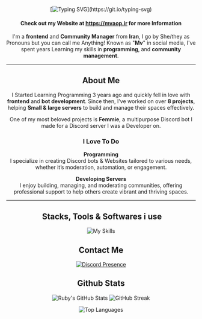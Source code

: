 <div align="center">

[![Typing SVG](https://readme-typing-svg.demolab.com?font=Fira+Code+Bold&weight=100&size=21&pause=1000&color=FFFFFF&center=true&vCenter=true&repeat=false&width=435&lines=Hey+There%2C+I'm+Ruby!)](https://git.io/typing-svg)

#### Check out my Website at https://mvaop.ir for more Information

I'm a **frontend** and **Community Manager** from **Iran**, I go by She/they as Pronouns but you can call me Anything! Known as "**Mv**" in social media, I've spent years Learning my skills in **programming**, and **community management**.  

---

## **About Me**  

I Started Learning Programming 3 years ago and quickly fell in love with **frontend** and **bot development**. Since then, I’ve worked on over **8 projects**, helping **Small & large servers** to build and manage their spaces effectively.  

One of my most beloved projects is **Femmie**, a multipurpose Discord bot I made for a Discord server I was a Developer on.

### **I Love To Do**  

  **Programming**  
  I specialize in creating Discord bots & Websites tailored to various needs, whether it’s moderation, automation, or engagement.  

**Developing Servers**  
  I enjoy building, managing, and moderating communities, offering professional support to help others create vibrant and thriving spaces.  

---

## ️ **Stacks, Tools & Softwares i use**  
![My Skills](https://skillicons.dev/icons?i=py,tailwind,react,ts,js,nextjs,bootstrap,html,css,pr,figma,vercel,cloudflare,vscode,robloxstudio&theme=dark)

##  **Contact Me** 
[![Discord Presence](https://lanyard.cnrad.dev/api/443136409835012116?theme=transparnet&showDisplayName=true)](https://discord.com/users/443136409835012116)


## **Github Stats**  

![Ruby's GitHub Stats](https://github-readme-stats.vercel.app/api?username=mvtbh&show_icons=true&theme=radical)  ![GitHub Streak](https://github-readme-streak-stats.herokuapp.com/?user=mvtbh&theme=radical)

![Top Languages](https://github-readme-stats.vercel.app/api/top-langs/?username=mvtbh&layout=compact&theme=radical)
 
